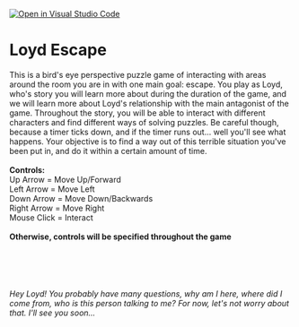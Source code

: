 [![Open in Visual Studio Code](https://classroom.github.com/assets/open-in-vscode-f059dc9a6f8d3a56e377f745f24479a46679e63a5d9fe6f495e02850cd0d8118.svg)](https://classroom.github.com/online_ide?assignment_repo_id=6695259&assignment_repo_type=AssignmentRepo)
# Loyd Escape


This is a bird's eye perspective puzzle game of interacting with areas around the room you are in with one main goal: escape. You play as Loyd,
who's story you will learn more about during the duration of the game, and we will learn more about Loyd's relationship with the main
antagonist of the game. Throughout the story, you will be able to interact with different characters and find different ways of solving puzzles. Be careful though, because a timer ticks down, and if the timer runs out... well you'll see what happens. Your objective is to find a way out of this terrible situation you've been put in, and do it within a certain amount of time. 
<br />
<br /> **Controls:**<br />
Up Arrow = Move Up/Forward <br />
Left Arrow = Move Left <br />
Down Arrow = Move Down/Backwards<br />
Right Arrow = Move Right<br />
Mouse Click = Interact<br />
<br />
**Otherwise, controls will be specified throughout the game**<br />
<br />
<br />
<br />
<br />
<br />
*Hey Loyd! You probably have many questions, why am I here, where did I come from, who is this person talking to me?
For now, let's not worry about that. I'll see you soon...*